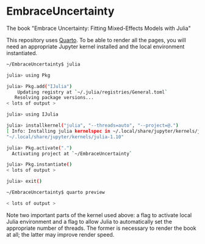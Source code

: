 # EmbraceUncertainty

The book "Embrace Uncertainty: Fitting Mixed-Effects Models with Julia"

This repository uses [Quarto](https://quarto.org). To be able to render all the pages, you will need an appropriate Jupyter kernel installed and the local environment instantiated.

```sh
~/EmbraceUncertainty$ julia

julia> using Pkg

julia> Pkg.add("IJulia")
    Updating registry at `~/.julia/registries/General.toml`
   Resolving package versions...
< lots of output >

julia> using IJulia

julia> installkernel("julia", "--threads=auto", "--project=@.")
[ Info: Installing julia kernelspec in ~/.local/share/jupyter/kernels/julia-1.10
"~/.local/share/jupyter/kernels/julia-1.10"

julia> Pkg.activate(".")
  Activating project at `~/EmbraceUncertainty`

julia> Pkg.instantiate()
< lots of output >

julia> exit()

~/EmbraceUncertainty$ quarto preview

< lots of output >

```

Note two important parts of the kernel used above: a flag to activate local Julia environment and a flag to allow Julia to automatically set the appropriate number of threads.
The former is necessary to render the book at all; the latter may improve render speed.
